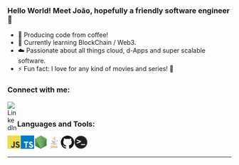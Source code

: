### Hello World! Meet João, hopefully a friendly software engineer 👋

- 🔭 Producing code from coffee!
- 🌱 Currently learning BlockChain / Web3.
- ☁️ Passionate about all things cloud, d-Apps and super scalable software.
- ⚡ Fun fact: I love for any kind of movies and series! 🤣

### Connect with me:

<!-- [<img align="left" alt="jrsmiguel.me" width="22px" src="https://raw.githubusercontent.com/iconic/open-iconic/master/svg/globe.svg" />][website] -->
<!-- [<img align="left" alt="Twitter" width="22px" src="https://cdn.jsdelivr.net/npm/simple-icons@v3/icons/twitter.svg" />][twitter] -->
[<img align="left" alt="LinkedIn" width="22px" src="https://cdn.jsdelivr.net/npm/simple-icons@v3/icons/linkedin.svg" />][linkedin]

<br />

### Languages and Tools:


<img align="left" alt="JavaScript" width="30" src="https://raw.githubusercontent.com/github/explore/80688e429a7d4ef2fca1e82350fe8e3517d3494d/topics/javascript/javascript.png" />
<img align="left" alt="TypeScript" width="30" src="https://raw.githubusercontent.com/github/explore/80688e429a7d4ef2fca1e82350fe8e3517d3494d/topics/typescript/typescript.png" />
<img align="left" alt="Node.js" width="30" src="https://raw.githubusercontent.com/github/explore/80688e429a7d4ef2fca1e82350fe8e3517d3494d/topics/nodejs/nodejs.png" />
<img align="left" alt="Java" width="30" src="https://raw.githubusercontent.com/github/explore/80688e429a7d4ef2fca1e82350fe8e3517d3494d/topics/java/java.png" />
<img align="left" alt="GitHub" width="30" src="https://raw.githubusercontent.com/github/explore/78df643247d429f6cc873026c0622819ad797942/topics/github/github.png" />
<img align="left" alt="Terminal" width="30" src="https://raw.githubusercontent.com/github/explore/80688e429a7d4ef2fca1e82350fe8e3517d3494d/topics/terminal/terminal.png" />

<br />
<br />

---

<!-- ### 📕 Latest Blog Posts -->
<!-- BLOG-POST-LIST:START -->
<!-- - [A few months later, after summer vacations](https://jrsmiguel.postach.io/post/a-few-months-later-after-summer-vacations)
- [Happy coronavirus Easter](https://jrsmiguel.postach.io/post/happy-coronavirus-easter)
- [Joyfull twist](https://jrsmiguel.postach.io/post/joyfull-twist)
- [Sunday night](https://jrsmiguel.postach.io/post/sunday-night)
- [Deep cleanse](https://jrsmiguel.postach.io/post/deep-cleanse) -->
<!-- BLOG-POST-LIST:END -->


<!-- <img align="left" alt="CaptainJRoy's Most Used Languages" src="https://github-readme-stats.vercel.app/api/top-langs/?username=captainjroy&layout=compact&hide_border=true" /> -->
<!-- <img align="left" alt="CaptainJRoy's Github Stats" src="https://github-readme-stats.vercel.app/api?username=CaptainJRoy&show_icons=true&hide_border=true" /> -->

[website]: https://jrsmiguel.me
[twitter]: https://twitter.com/ojoaorui
[linkedin]: https://linkedin.com/in/jrui
